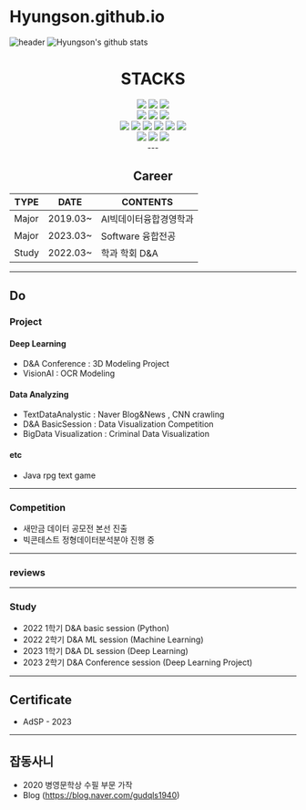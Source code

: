 # Hyungson.github.io
![header](https://capsule-render.vercel.app/api?type=shark&color=151515&height=300&section=header&text=WELCOME%&fontSize=90&fontAlignY=38&textBig=9f9f9f&fontColor=d6ace6&animation=twinkling&desc=Hyungson%20GitHub%&descAlignY=51&descAlign=62)
![Hyungson's github stats](https://github-readme-stats.vercel.app/api?username=Hyungson&show_icons=true)

<div align=center><h1> STACKS</h1></div>

<div align=center> 
 <img src="https://img.shields.io/badge/python-3776AB?style=for-the-badge&logo=python&logoColor=white">
 <img src="https://img.shields.io/badge/java-007396?style=for-the-badge&logo=java&logoColor=white">
 <img src="https://img.shields.io/badge/R-276DC3?style=for-the-badge&logo=R&logoColor=white">
 <br>

 <img src="https://img.shields.io/badge/pytorch-EE4C2C?style=for-the-badge&logo=pytorch&logoColor=white">
 <img src="https://img.shields.io/badge/mysql-4479A1?style=for-the-badge&logo=mysql&logoColor=white"> 
 <img src="https://img.shields.io/badge/tensorflow-4479A1?style=for-the-badge&logo=tensorflow&logoColor=white"> 
 <br>

 <img src="https://img.shields.io/badge/html5-E34F26?style=for-the-badge&logo=html5&logoColor=white">
 <img src="https://img.shields.io/badge/selenium-43B02A?style=for-the-badge&logo=selenium&logoColor=white">
 <img src="https://img.shields.io/badge/javascript-F7DF1E?style=for-the-badge&logo=javascript&logoColor=black">
 <img src="https://img.shields.io/badge/css-1572B6?style=for-the-badge&logo=css3&logoColor=white">
 <img src="https://img.shields.io/badge/gradio-00A672?style=for-the-badge&logo=gradio&logoColor=white">
 <img src="https://img.shields.io/badge/streamlit-FF4B4B?style=for-the-badge&logo=streamlit&logoColor=white">
 <br>
 
 <img src="https://img.shields.io/badge/linux-FCC624?style=for-the-badge&logo=linux&logoColor=black"> 
 <img src="https://img.shields.io/badge/macos-000000?style=for-the-badge&logo=macos&logoColor=black">
 <img src="https://img.shields.io/badge/Google Colab-F9AB00?style=for-the-badge&logo=Google Colab&logoColor=black">
 <br>
---

 ## Career

|TYPE|DATE|CONTENTS|
|------|---|---|
|Major|2019.03~|AI빅데이터융합경영학과|
|Major|2023.03~|Software 융합전공|
|Study|2022.03~|학과 학회 D&A|

---
<div align=left> 

## Do
### Project
#### Deep Learning
- D&A Conference : 3D Modeling Project
- VisionAI : OCR Modeling

#### Data Analyzing
- TextDataAnalystic : Naver Blog&News , CNN crawling
- D&A BasicSession : Data Visualization Competition
- BigData Visualization : Criminal Data Visualization
  
#### etc
- Java rpg text game

---

### Competition
- 새만금 데이터 공모전 본선 진출
- 빅콘테스트 정형데이터분석분야 진행 중

---

### reviews

---

### Study
- 2022 1학기 D&A basic session (Python)
- 2022 2학기 D&A ML session (Machine Learning)
- 2023 1학기 D&A DL session (Deep Learning)
- 2023 2학기 D&A Conference session (Deep Learning Project)
---

## Certificate
- AdSP - 2023
---

## 잡동사니
- 2020 병영문학상 수필 부문 가작
- Blog (https://blog.naver.com/gudqls1940)
